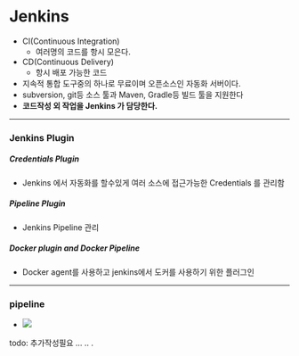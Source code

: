 # Jenkins
* CI(Continuous Integration)
  * 여러명의 코드를 항시 모은다.
* CD(Continuous Delivery)
  * 항시 배포 가능한 코드
* 지속적 통합 도구중의 하나로 무료이며 오픈소스인 자동화 서버이다.
* subversion, git등 소스 툴과 Maven, Gradle등 빌드 툴을 지원한다
* **코드작성 외 작업을 Jenkins 가 담당한다.**
---
### Jenkins Plugin
##### Credentials Plugin
* Jenkins 에서 자동화를 할수있게 여러 소스에 접근가능한 Credentials 를 관리함

##### Pipeline Plugin
* Jenkins Pipeline 관리

##### Docker plugin and Docker Pipeline
* Docker agent를 사용하고 jenkins에서 도커를 사용하기 위한 플러그인


---
### pipeline
* ![](https://jenkins.io/doc/book/resources/pipeline/realworld-pipeline-flow.png)

todo: 추가작성필요
...
..
.
